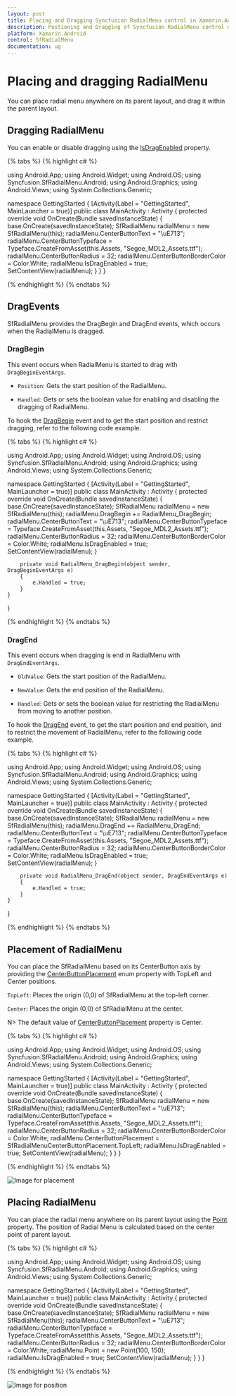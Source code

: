 ```yaml
---
layout: post
title: Placing and Dragging Syncfusion RadialMenu control in Xamarin.Android
description: Postioning and Dragging of Syncfusion RadialMenu control using Point, DragBegin and DragEnd respectively in Xamarin.Android.
platform: Xamarin.Android
control: SfRadialMenu
documentation: ug
---
```


# Placing and dragging RadialMenu

You can place radial menu anywhere on its parent layout, and drag it within the parent layout. 

## Dragging RadialMenu

You can enable or disable dragging using the [IsDragEnabled](https://help.syncfusion.com/cr/xamarin-android/Syncfusion.SfRadialMenu.Android~Syncfusion.SfRadialMenu.Android.SfRadialMenu~IsDragEnabled.html) property.

{% tabs %}
{% highlight c# %}

using Android.App;
using Android.Widget;
using Android.OS;
using Syncfusion.SfRadialMenu.Android;
using Android.Graphics;
using Android.Views;
using System.Collections.Generic;

namespace GettingStarted
{
    [Activity(Label = "GettingStarted", MainLauncher = true)]
    public class MainActivity : Activity
    {
        protected override void OnCreate(Bundle savedInstanceState)
        {
            base.OnCreate(savedInstanceState);
            SfRadialMenu radialMenu = new SfRadialMenu(this);
            radialMenu.CenterButtonText = "\uE713";
            radialMenu.CenterButtonTypeface = Typeface.CreateFromAsset(this.Assets, "Segoe_MDL2_Assets.ttf");
            radialMenu.CenterButtonRadius = 32;
            radialMenu.CenterButtonBorderColor = Color.White;
            radialMenu.IsDragEnabled = true;
            SetContentView(radialMenu);
        }
    }
}

{% endhighlight %}
{% endtabs %}

## DragEvents

SfRadialMenu provides the DragBegin and DragEnd events, which occurs when the RadialMenu is dragged.

### DragBegin

This event occurs when RadialMenu is started to drag with `DragBeginEventArgs`.

* `Position`: Gets the start position of the RadialMenu.

* `Handled`: Gets or sets the boolean value for enabling and disabling the dragging of RadialMenu.

To hook the [DragBegin](https://help.syncfusion.com/cr/xamarin-android/Syncfusion.SfRadialMenu.Android~Syncfusion.SfRadialMenu.Android.SfRadialMenu~DragBegin_EV.html) event and to get the start position and restrict dragging, refer to the following code example.

{% tabs %}
{% highlight c# %}

using Android.App;
using Android.Widget;
using Android.OS;
using Syncfusion.SfRadialMenu.Android;
using Android.Graphics;
using Android.Views;
using System.Collections.Generic;

namespace GettingStarted
{
    [Activity(Label = "GettingStarted", MainLauncher = true)]
    public class MainActivity : Activity
    {
        protected override void OnCreate(Bundle savedInstanceState)
        {
            base.OnCreate(savedInstanceState);
            SfRadialMenu radialMenu = new SfRadialMenu(this);
            radialMenu.DragBegin += RadialMenu_DragBegin;
            radialMenu.CenterButtonText = "\uE713";
            radialMenu.CenterButtonTypeface = Typeface.CreateFromAsset(this.Assets, "Segoe_MDL2_Assets.ttf");
            radialMenu.CenterButtonRadius = 32;
            radialMenu.CenterButtonBorderColor = Color.White;
            radialMenu.IsDragEnabled = true;
            SetContentView(radialMenu);
        }

        private void RadialMenu_DragBegin(object sender, DragBeginEventArgs e)
        {
            e.Handled = true;
        }
    }
}

{% endhighlight %}
{% endtabs %}

### DragEnd

This event occurs when dragging is end in RadialMenu with `DragEndEventArgs`.

* `OldValue`: Gets the start position of the RadialMenu.

* `NewValue`: Gets the end position of the RadialMenu.

* `Handled`: Gets or sets the boolean value for restricting the RadialMenu from moving to another position.

To hook the [DragEnd](https://help.syncfusion.com/cr/xamarin-android/Syncfusion.SfRadialMenu.Android~Syncfusion.SfRadialMenu.Android.SfRadialMenu~DragEnd_EV.html) event, to get the start position and end position, and to restrict the movement of RadialMenu, refer to the following code example.

{% tabs %}
{% highlight c# %}

using Android.App;
using Android.Widget;
using Android.OS;
using Syncfusion.SfRadialMenu.Android;
using Android.Graphics;
using Android.Views;
using System.Collections.Generic;

namespace GettingStarted
{
    [Activity(Label = "GettingStarted", MainLauncher = true)]
    public class MainActivity : Activity
    {
        protected override void OnCreate(Bundle savedInstanceState)
        {
            base.OnCreate(savedInstanceState);
            SfRadialMenu radialMenu = new SfRadialMenu(this);
            radialMenu.DragEnd += RadialMenu_DragEnd;
            radialMenu.CenterButtonText = "\uE713";
            radialMenu.CenterButtonTypeface = Typeface.CreateFromAsset(this.Assets, "Segoe_MDL2_Assets.ttf");
            radialMenu.CenterButtonRadius = 32;
            radialMenu.CenterButtonBorderColor = Color.White;
            radialMenu.IsDragEnabled = true;
            SetContentView(radialMenu);
        }

        private void RadialMenu_DragEnd(object sender, DragEndEventArgs e)
        {
            e.Handled = true;
        }
    }
}

{% endhighlight %}
{% endtabs %}

## Placement of RadialMenu

You can place the SfRadialMenu based on its CenterButton axis by providing the [CenterButtonPlacement](https://help.syncfusion.com/cr/xamarin-android/Syncfusion.SfRadialMenu.Android~Syncfusion.SfRadialMenu.Android.SfRadialMenu~CenterButtonPlacement.html) enum property with TopLeft and Center positions.

`TopLeft`: Places the origin (0,0) of SfRadialMenu at the top-left corner.

`Center`: Places the origin (0,0) of SfRadialMenu at the center.

N> The default value of [CenterButtonPlacement](https://help.syncfusion.com/cr/xamarin-android/Syncfusion.SfRadialMenu.Android~Syncfusion.SfRadialMenu.Android.SfRadialMenu~CenterButtonPlacement.html) property is Center.

{% tabs %}
{% highlight c# %}

using Android.App;
using Android.Widget;
using Android.OS;
using Syncfusion.SfRadialMenu.Android;
using Android.Graphics;
using Android.Views;
using System.Collections.Generic;

namespace GettingStarted
{
    [Activity(Label = "GettingStarted", MainLauncher = true)]
    public class MainActivity : Activity
    {
        protected override void OnCreate(Bundle savedInstanceState)
        {
            base.OnCreate(savedInstanceState);
            SfRadialMenu radialMenu = new SfRadialMenu(this);
            radialMenu.CenterButtonText = "\uE713";
            radialMenu.CenterButtonTypeface = Typeface.CreateFromAsset(this.Assets, "Segoe_MDL2_Assets.ttf");
            radialMenu.CenterButtonRadius = 32;
            radialMenu.CenterButtonBorderColor = Color.White;
            radialMenu.CenterButtonPlacement = SfRadialMenuCenterButtonPlacement.TopLeft;
            radialMenu.IsDragEnabled = true;
            SetContentView(radialMenu);
        }
    }
}

{% endhighlight %}
{% endtabs %}

![Image for placement](images/CenterButtonPlacement.png)

## Placing RadialMenu

You can place the radial menu anywhere on its parent layout using the [Point](https://help.syncfusion.com/cr/xamarin-android/Syncfusion.SfRadialMenu.Android~Syncfusion.SfRadialMenu.Android.SfRadialMenu~Point.html) property. The position of Radial Menu is calculated based on the center point of parent layout.

{% tabs %}
{% highlight c# %}

using Android.App;
using Android.Widget;
using Android.OS;
using Syncfusion.SfRadialMenu.Android;
using Android.Graphics;
using Android.Views;
using System.Collections.Generic;

namespace GettingStarted
{
    [Activity(Label = "GettingStarted", MainLauncher = true)]
    public class MainActivity : Activity
    {
        protected override void OnCreate(Bundle savedInstanceState)
        {
            base.OnCreate(savedInstanceState);
            SfRadialMenu radialMenu = new SfRadialMenu(this);
            radialMenu.CenterButtonText = "\uE713";
            radialMenu.CenterButtonTypeface = Typeface.CreateFromAsset(this.Assets, "Segoe_MDL2_Assets.ttf");
            radialMenu.CenterButtonRadius = 32;
            radialMenu.CenterButtonBorderColor = Color.White;
            radialMenu.Point = new Point(100, 150);
            radialMenu.IsDragEnabled = true;
            SetContentView(radialMenu);
        }
    }
}

{% endhighlight %}
{% endtabs %}

![Image for position](images/position.png)